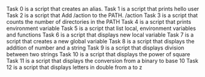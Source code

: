 Task 0 is a script that creates an alias.
Task 1 is a script that prints hello user
Task 2 is a script that Add /action to the PATH. /action
Task 3 is a script that counts the number of directories in the PATH
Task 4 is a script that prints environment variable
Task 5 is a script that list local, environment variables and functions
Task 6 is a script that displays new local variable
Task 7 is a script that creates a new global variable 
Task 8 is a script that displays the addition of number and a string
Task 9 is a script that displays division between two strings 
Task 10 is a script that displays the power of square
Task 11 is a script that displays the conversion from a binary to base 10
Task 12 is a script that displays letters in double from a to z
